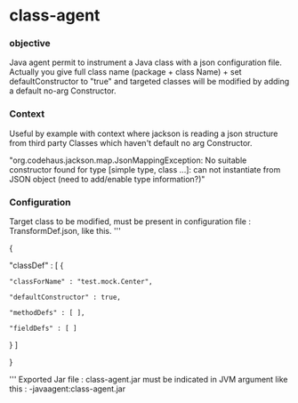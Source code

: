 class-agent
===========

### objective ###
Java agent permit to instrument a Java class with a json configuration file.
Actually you give full class name (package + class Name) + set defaultConstructor to "true" and targeted classes will be modified by adding a default no-arg Constructor.

### Context ###
Useful by example with context where jackson is reading a json structure from third party Classes which haven't default no arg Constructor.

"org.codehaus.jackson.map.JsonMappingException: No suitable constructor found for type [simple type, class ...]: can not instantiate from JSON object (need to add/enable type information?)"

### Configuration ###
Target class to be modified, must be present in configuration file : TransformDef.json, like this.
'''

{

  "classDef" : [ {
  
    "classForName" : "test.mock.Center",
    
    "defaultConstructor" : true,
    
    "methodDefs" : [ ],
    
    "fieldDefs" : [ ]
    
  } ]
  
}


'''
Exported Jar file : class-agent.jar must be indicated in JVM argument like this :
-javaagent:class-agent.jar
